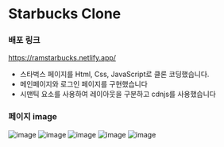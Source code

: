 # Starbucks Clone
### 배포 링크
https://ramstarbucks.netlify.app/

* 스타벅스 페이지를 Html, Css, JavaScript로 클론 코딩했습니다.
* 메인페이지와 로그인 페이지를 구현했습니다
* 시맨틱 요소를 사용하여 레이아웃을 구분하고 cdnjs를 사용했습니다

### 페이지 image
![image](https://github.com/marugy/Starbucks_Homepage/assets/91540464/0ed61765-bcf2-41ae-97fc-6f863b84ca27)
![image](https://github.com/marugy/Starbucks_Homepage/assets/91540464/21fb2ec0-49be-4176-a0ed-e1689c03504b)
![image](https://github.com/marugy/Starbucks_Homepage/assets/91540464/dc681fa2-2817-45dd-838c-97f08f7dccd2)
![image](https://github.com/marugy/Starbucks_Homepage/assets/91540464/b871f060-8953-4c13-bf1e-ae41ac85b349)
![image](https://github.com/marugy/Starbucks_Homepage/assets/91540464/0a0deffa-8c15-41b8-aec0-005b02e17587)
